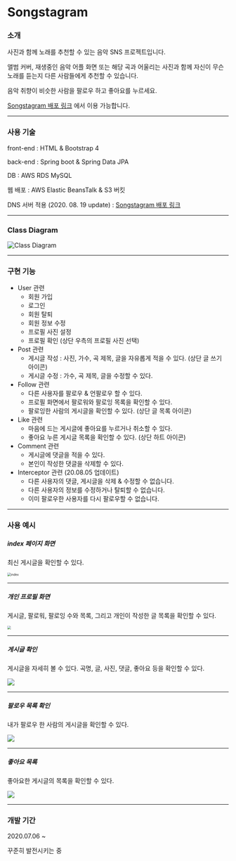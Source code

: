 # Songstagram



### 소개

사진과 함께 노래를 추천할 수 있는 음악 SNS 프로젝트입니다.

앨범 커버, 재생중인 음악 어플 화면 또는 해당 곡과 어울리는 사진과 함께 자신이 무슨 노래를 듣는지 다른 사람들에게 추천할 수 있습니다.

음악 취향이 비슷한 사람을 팔로우 하고 좋아요를 누르세요.

[Songstagram 배포 링크](http://www.songstagram.ml/) 에서 이용 가능합니다. 

------



### 사용 기술

front-end : HTML & Bootstrap 4

back-end : Spring boot & Spring Data JPA

DB : AWS RDS MySQL

웹 배포 : AWS Elastic BeansTalk & S3 버킷 

DNS 서버 적용 (2020. 08. 19 update)  : [Songstagram 배포 링크](http://www.songstagram.ml/)

------



### Class Diagram

![Class Diagram](https://github.com/chosh95/Songstagram/blob/master/ClassDiagram/ClassDiagram.jpg?raw=true)



------



### 구현 기능

* User 관련
  * 회원 가입
  * 로그인
  * 회원 탈퇴
  * 회원 정보 수정
  * 프로필 사진 설정
  * 프로필 확인 (상단 우측의 프로필 사진 선택)
* Post 관련
  * 게시글 작성 : 사진, 가수, 곡 제목, 글을 자유롭게 적을 수 있다. (상단 글 쓰기 아이콘)
  * 게시글 수정 : 가수, 곡 제목, 글을 수정할 수 있다.
* Follow 관련 
  * 다른 사용자를 팔로우 & 언팔로우 할 수 있다. 
  * 프로필 화면에서 팔로워와 팔로잉 목록을 확인할 수 있다.
  * 팔로잉한 사람의 게시글을 확인할 수 있다. (상단 글 목록 아이콘)
* Like 관련
  * 마음에 드는 게시글에 좋아요를 누르거나 취소할 수 있다.
  * 좋아요 누른 게시글 목록을 확인할 수 있다. (상단 하트 아이콘)
* Comment 관련
  * 게시글에 댓글을 적을 수 있다.
  * 본인이 작성한 댓글을 삭제할 수 있다.
* Interceptor 관련 (20.08.05 업데이트)
  * 다른 사용자의 댓글, 게시글을 삭제 & 수정할 수 없습니다.
  * 다른 사용자의 정보를 수정하거나 탈퇴할 수 없습니다.
  * 이미 팔로우한 사용자를 다시 팔로우할 수 없습니다.

------



### 사용 예시



##### index 페이지 화면 

최신 게시글을 확인할 수 있다.

<img src="https://github.com/chosh95/Songstagram/blob/master/Image/index.png?raw=true" alt="index" style="zoom:50%;" />



------



##### 개인 프로필 화면

게시글, 팔로워, 팔로잉 수와 목록, 그리고 개인이 작성한 글 목록을 확인할 수 있다.

<img src="https://github.com/chosh95/Songstagram/blob/master/Image/profile.png?raw=true" style="zoom:50%;" />

------



##### 게시글 확인 

게시글을 자세히 볼 수 있다. 곡명, 글, 사진, 댓글, 좋아요 등을 확인할 수 있다.

![](https://github.com/chosh95/Songstagram/blob/master/Image/read.png?raw=true)



------



##### 팔로우 목록 확인

내가 팔로우 한 사람의 게시글을 확인할 수 있다.

![](https://github.com/chosh95/Songstagram/blob/master/Image/follow.png?raw=true)

------



##### 좋아요 목록 

좋아요한 게시글의 목록을 확인할 수 있다.

![](https://github.com/chosh95/Songstagram/blob/master/Image/like.png?raw=true)

------



### 개발 기간

2020.07.06 ~ 

꾸준히 발전시키는 중


